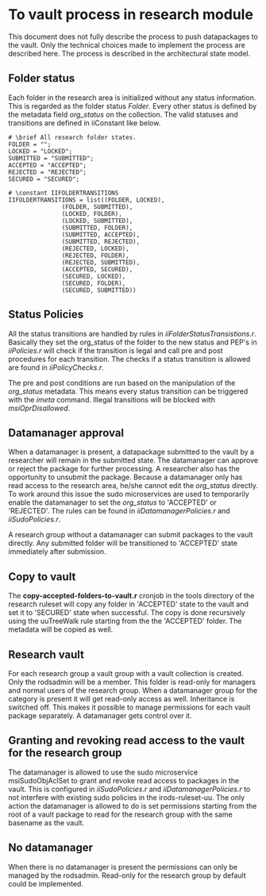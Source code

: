 # To vault process in research module

This document does not fully describe the process to push datapackages to the vault. Only the
technical choices made to implement the process are described here. The process is described
in the architectural state model.

## Folder status
Each folder in the research area is initialized without any status information. This is regarded as the folder status *Folder*. Every other status is defined
by the metadata field *org_status* on the collection. The valid statuses and transitions are defined in iiConstant like below.

```
# \brief All research folder states.
FOLDER = "";
LOCKED = "LOCKED";
SUBMITTED = "SUBMITTED";
ACCEPTED = "ACCEPTED";
REJECTED = "REJECTED";
SECURED = "SECURED";

# \constant IIFOLDERTRANSITIONS
IIFOLDERTRANSITIONS = list((FOLDER, LOCKED),
			   (FOLDER, SUBMITTED),
			   (LOCKED, FOLDER),
			   (LOCKED, SUBMITTED),
			   (SUBMITTED, FOLDER),
			   (SUBMITTED, ACCEPTED),
			   (SUBMITTED, REJECTED),
			   (REJECTED, LOCKED),
			   (REJECTED, FOLDER),
			   (REJECTED, SUBMITTED),
			   (ACCEPTED, SECURED),
			   (SECURED, LOCKED),
			   (SECURED, FOLDER),
			   (SECURED, SUBMITTED))
```

## Status Policies
All the status transitions are handled by rules in *iiFolderStatusTransistions.r*. Basically they set the org_status of the folder to the new status and
PEP's in *iiPolicies.r* will check if the transition is legal and call pre and post procedures for each transition. The checks if a status transition is
allowed are found in *iiPolicyChecks.r*.

The pre and post conditions are run based on the manipulation of the *org_status* metadata. This means every status transition can be triggered with the
*imeta* command. Illegal transitions will be blocked with *msiOprDisallowed*.

## Datamanager approval
When a datamanager is present, a datapackage submitted to the vault by a researcher will remain in the submitted state. The datamanager can approve or reject
the package for further processing. A researcher also has the opportunity to unsubmit the package. Because a datamanager only has read access to the research
area, he/she cannot edit the *org_status* directly. To work around this issue the sudo microservices are used to temporarily enable the datamanager to set the
*org_status* to 'ACCEPTED' or 'REJECTED'. The rules can be found in *iiDatamanagerPolicies.r* and *iiSudoPolicies.r*.

A research group without a datamanager can submit packages to the vault directly. Any submitted folder will be transitioned to 'ACCEPTED' state immediately after
submission.

## Copy to vault
The **copy-accepted-folders-to-vault.r** cronjob in the tools directory of the research ruleset will copy any folder in 'ACCEPTED' state to the vault and set it to
'SECURED' state when successful. The copy is done recursively using the uuTreeWalk rule starting from the the 'ACCEPTED' folder. The metadata will be copied as well.

## Research vault
For each research group a vault group with a vault collection is created. Only the rodsadmin will be a member. This folder is read-only for managers
and normal users of the research group. When a datamanager group for the category is present it will get read-only access as well. Inheritance is
switched off. This makes it possible to manage permissions for each vault package separately. A datamanager gets control over it.

## Granting and revoking read access to the vault for the research group
The datamanager is allowed to use the sudo microservice msiSudoObjAclSet to grant and revoke read access to packages in the vault. This is configured in
*iiSudoPolicies.r* and *iiDatamanagerPolicies.r* to not interfere with existing sudo policies in the irods-ruleset-uu. The only action the datamanager is
allowed to do is set permissions starting from the root of a vault package to read for the research group with the same basename as the vault.

## No datamanager
When there is no datamanager is present the permissions can only be managed by the rodsadmin. Read-only for the research group by default could be implemented.
